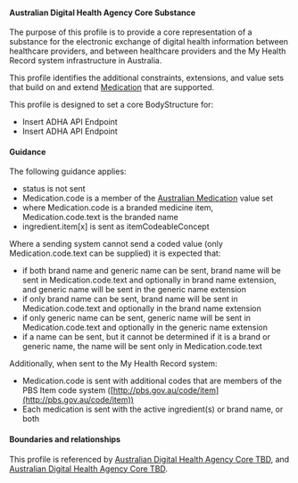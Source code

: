 #### Australian Digital Health Agency Core Substance
The purpose of this profile is to provide a core representation of a substance for the electronic exchange of digital health information between healthcare providers, and between healthcare providers and the My Health Record system infrastructure in Australia.

This profile identifies the additional constraints, extensions, and value sets that build on and extend [Medication](http://hl7.org/fhir/R4/medication.html) that are supported. 

This profile is designed to set a core BodyStructure for:
* Insert ADHA API Endpoint
* Insert ADHA API Endpoint

#### Guidance
The following guidance applies:
* status is not sent
* Medication.code is a member of the [Australian Medication](https://healthterminologies.gov.au/fhir/ValueSet/australian-medication-1) value set
* where Medication.code is a branded medicine item, Medication.code.text is the branded name
* ingredient.item[x] is sent as itemCodeableConcept

Where a sending system cannot send a coded value (only Medication.code.text can be supplied) it is expected that:

* if both brand name and generic name can be sent, brand name will be sent in Medication.code.text and optionally in brand name extension, and generic name will be sent in the generic name extension
* if only brand name can be sent, brand name will be sent in Medication.code.text and optionally in the brand name extension
* if only generic name can be sent, generic name will be sent in Medication.code.text and optionally in the generic name extension
* if a name can be sent, but it cannot be determined if it is a brand or generic name, the name will be sent only in Medication.code.text

Additionally, when sent to the My Health Record system:
* Medication.code is sent with additional codes that are members of the PBS Item code system ([http://pbs.gov.au/code/item](http://pbs.gov.au/code/item))
* Each medication is sent with the active ingredient(s) or brand name, or both

#### Boundaries and relationships
This profile is referenced by 
[Australian Digital Health Agency Core TBD](StructureDefinition-dh-TBD-core-1.html), and 
[Australian Digital Health Agency Core TBD](StructureDefinition-dh-TBD-core-1.html).